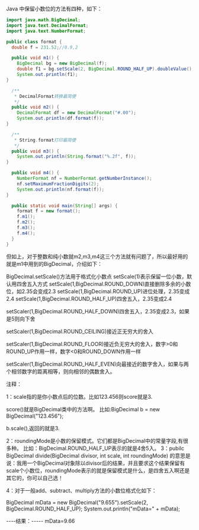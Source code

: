 Java 中保留小数位的方法有四种，如下：

```java
import java.math.BigDecimal; 
import java.text.DecimalFormat; 
import java.text.NumberFormat; 

public class format { 
  double f = 231.52;//0.9,2 

  public void m1() { 
    BigDecimal bg = new BigDecimal(f); 
    double f1 = bg.setScale(2, BigDecimal.ROUND_HALF_UP).doubleValue(); 
    System.out.println(f1); 
} 

  /** 
   * DecimalFormat转换最简便 
   */ 
  public void m2() { 
    DecimalFormat df = new DecimalFormat("#.00"); 
    System.out.println(df.format(f)); 
} 

  /** 
   * String.format打印最简便 
   */ 
  public void m3() { 
    System.out.println(String.format("%.2f", f)); 
} 

  public void m4() { 
    NumberFormat nf = NumberFormat.getNumberInstance(); 
    nf.setMaximumFractionDigits(2); 
    System.out.println(nf.format(f)); 
} 

  public static void main(String[] args) { 
    format f = new format(); 
    f.m1(); 
    f.m2(); 
    f.m3(); 
    f.m4(); 
  } 
}
```

但如上，对于整数和纯小数就m2,m3,m4这三个方法就有问题了，所以最好用的就是m1中用到的BigDecimal，介绍如下：

 

BigDecimal.setScale()方法用于格式化小数点
setScale(1)表示保留一位小数，默认用四舍五入方式 
setScale(1,BigDecimal.ROUND_DOWN)直接删除多余的小数位，如2.35会变成2.3 
setScale(1,BigDecimal.ROUND_UP)进位处理，2.35变成2.4 
setScale(1,BigDecimal.ROUND_HALF_UP)四舍五入，2.35变成2.4

setScaler(1,BigDecimal.ROUND_HALF_DOWN)四舍五入，2.35变成2.3，如果是5则向下舍

setScaler(1,BigDecimal.ROUND_CEILING)接近正无穷大的舍入

setScaler(1,BigDecimal.ROUND_FLOOR)接近负无穷大的舍入，数字>0和ROUND_UP作用一样，数字<0和ROUND_DOWN作用一样

setScaler(1,BigDecimal.ROUND_HALF_EVEN)向最接近的数字舍入，如果与两个相邻数字的距离相等，则向相邻的偶数舍入。



注释：

1：scale指的是你小数点后的位数。比如123.456则score就是3.

score()就是BigDecimal类中的方法啊。
比如:BigDecimal b = new BigDecimal("123.456");

b.scale(),返回的就是3.

2：roundingMode是小数的保留模式。它们都是BigDecimal中的常量字段,有很多种。
比如：BigDecimal.ROUND_HALF_UP表示的就是4舍5入。
3：pubilc BigDecimal divide(BigDecimal divisor, int scale, int roundingMode)
的意思是说：我用一个BigDecimal对象除以divisor后的结果，并且要求这个结果保留有scale个小数位，roundingMode表示的就是保留模式是什么，是四舍五入啊还是其它的，你可以自己选！

4：对于一般add、subtract、multiply方法的小数位格式化如下：

BigDecimal mData = new BigDecimal("9.655").setScale(2, BigDecimal.ROUND_HALF_UP);
    System.out.println("mData=" + mData);

----结果：----- mData=9.66

 